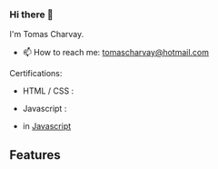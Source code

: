### Hi there 👋

I'm Tomas Charvay.

- 📫 How to reach me: tomascharvay@hotmail.com

Certifications:

- HTML / CSS :
- Javascript : 

- in [Javascript](#Features) 

## Features <a id='https://www.coderhouse.com/ar/certificados/664ca6abdd180d6b061c1cb2?lang='></a>

<!--
**tcharvay/tcharvay** is a ✨ _special_ ✨ repository because its `README.md` (this file) appears on your GitHub profile.

Here are some ideas to get you started:

- 🔭 I’m currently working on ...
- 🌱 I’m currently learning ...
- 👯 I’m looking to collaborate on ...
- 🤔 I’m looking for help with ...
- 💬 Ask me about ...
- 📫 How to reach me: ...
- 😄 Pronouns: ...
- ⚡ Fun fact: ...
-->
